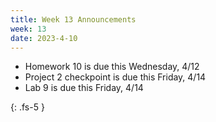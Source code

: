 ```yaml
---
title: Week 13 Announcements
week: 13
date: 2023-4-10
---
```


* Homework 10 is due this Wednesday, 4/12
* Project 2 checkpoint is due this Friday, 4/14
* Lab 9 is due this Friday, 4/14

{: .fs-5 }
